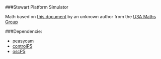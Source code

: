 ###Stewart Platform Simulator

Math based on [this document](http://www.wokinghamu3a.org.uk/Maths%20of%20the%20Stewart%20Platform%20v5.pdf) by an unknown author from the [U3A Maths Group](http://www.wokinghamu3a.org.uk/Maths.html)  


###Dependencie:  
- [peasycam](http://mrfeinberg.com/peasycam/)  
- [controlP5](http://www.sojamo.de/libraries/controlP5/)  
- [oscP5](http://www.sojamo.de/libraries/oscP5/)

